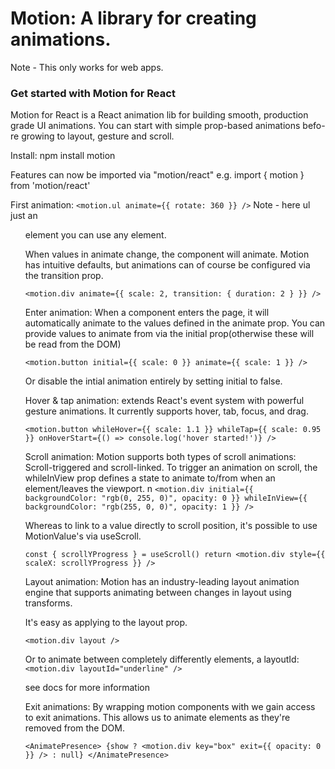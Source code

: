 # Motion: A library for creating animations.

Note - This only works for web apps.

### Get started with Motion for React

Motion for React is a React animation lib for building smooth, production
grade UI animations. You can start with simple prop-based animations befo-
re growing to layout, gesture and scroll.

Install: npm install motion	

Features can now be imported via "motion/react"
e.g. import { motion } from 'motion/react'

First animation:
`
	<motion.ul animate={{ rotate: 360 }} />
`
Note - here ul just an <ul/> element you can use any element.

When values in animate change, the component will animate. Motion has
intuitive defaults, but animations can of course be configured via the
transition prop.

`
	<motion.div
	  animate={{
	      scale: 2,
		  transition: { duration: 2 }
	  }}
	/>
`

Enter animation:
When a component enters the page, it will automatically animate to the
values defined in the animate prop.
You can provide values to animate from via the initial prop(otherwise
these will be read from the DOM)

`
	<motion.button initial={{ scale: 0 }} animate={{ scale: 1 }} />
`

Or disable the intial animation entirely by setting initial to false.

Hover & tap animation:
<motion/> extends React's event system with powerful gesture animations.
It currently supports hover, tab, focus, and drag.

`
	<motion.button
	  whileHover={{ scale: 1.1 }}
	  whileTap={{ scale: 0.95 }}
	  onHoverStart={() => console.log('hover started!')}
	/>
`

Scroll animation:
Motion supports both types of scroll animations: Scroll-triggered and 
scroll-linked.
To trigger an animation on scroll, the whileInView prop defines a state to
animate to/from when an element/leaves the viewport.
n
`
	<motion.div
	  initial={{ backgroundColor: "rgb(0, 255, 0)", opacity: 0 }}
	  whileInView={{ backgroundColor: "rgb(255, 0, 0)", opacity: 1 }}
	/>
`

Whereas to link to a value directly to scroll position, it's possible to
use MotionValue's via useScroll.

`
	const { scrollYProgress } = useScroll()
	return <motion.div style={{ scaleX: scrollYProgress }} />
`

Layout animation:
Motion has an industry-leading layout animation engine that supports 
animating between changes in layout using transforms.

It's easy as applying to the layout prop.

`
	<motion.div layout />
`

Or to animate between completely differently elements, a layoutId:
`
	<motion.div layoutId="underline" />
`

see docs for more information

Exit animations:
By wrapping motion components with <AnimatePresence> we gain access to exit
animations. This allows us to animate elements as they're removed from the
DOM.

`
	<AnimatePresence>
	  {show ? <motion.div key="box" exit={{ opacity: 0 }} /> : null}
	</AnimatePresence>
`












